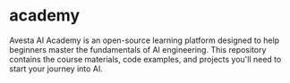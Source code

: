 # academy
Avesta AI Academy is an open-source learning platform designed to help beginners master the fundamentals of AI engineering. This repository contains the course materials, code examples, and projects you'll need to start your journey into AI.
